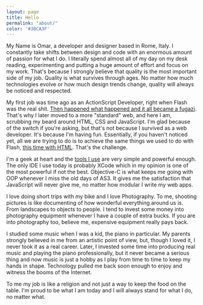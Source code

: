 ```yaml
---
layout: page
title: Hello
permalink: "about/"
color: '#38CA3F'
---
```




My Name is Omar, a developer and designer based in Rome, Italy. I constantly take shifts between design and code with an enormous amount of passion for what I do. I literally spend almost all of my day on my desk reading, experimenting and putting a huge amount of effort and focus on my work. That's because I strongly believe that quality is the most important side of my job. Quality is what survives through ages. No matter how much technologies evolve or how much design trends change, quality will always be noticed and respected.

My first job was time ago as an ActionScript Developer, right when Flash was the real shit. [Then happened what happened and it all became a fugazi](http://sadtrombone.com/?play=true). That's why I later moved to a more "standard" web, and here I am, scrubbing my beard around HTML, CSS and JavaScript. I'm glad because of the switch if you're asking, but that's not because I survived as a web developer. It's because I'm having fun. Essentially, if you haven't noticed yet, all we are trying to do is to achieve the same things we used to do with Flash, [this time with HTML](http://famo.us). That's the challenge.

I'm a geek at heart and the [tools I use](/blog/2013/12/10/my-toolbox/) are very simple and powerful enough. The only IDE I use today is probably XCode which in my opinion is one of the most powerful if not the best. Objective-C is what keeps me going with OOP whenever I miss the old days of AS3\. It gives me the satisfaction that JavaScript will never give me, no matter how modular I write my web apps.

I love doing short trips with my bike and I love Photography. To me, shooting pictures is like documenting of how wonderful everything around us is. From landscapes to objects to people. I tend to invest some money into photography equipment whenever I have a couple of extra bucks. If you are into photography too, believe me, expensive equipment really pays back.

I studied some music when I was a kid, the piano in particular. My parents strongly believed in me from an artistic point of view, but, though I loved it, I never took it as a real career. Later, I invested some time into producing real music and playing the piano professionally, but it never became a serious thing and now music is just a hobby as I play from time to time to keep my hands in shape. Technology pulled me back soon enough to enjoy and witness the booms of the Internet.

To me my job is like a religion and not just a way to keep the food on the table. I'm proud to be what I am today and I will always stand for what I do, no matter what.
